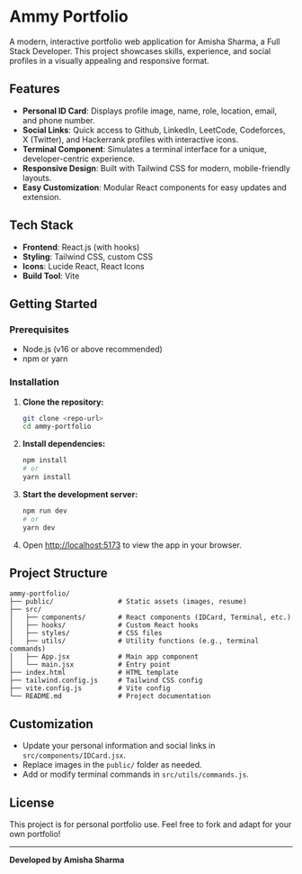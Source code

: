 # Ammy Portfolio

A modern, interactive portfolio web application for Amisha Sharma, a Full Stack Developer. This project showcases skills, experience, and social profiles in a visually appealing and responsive format.

## Features

- **Personal ID Card**: Displays profile image, name, role, location, email, and phone number.
- **Social Links**: Quick access to Github, LinkedIn, LeetCode, Codeforces, X (Twitter), and Hackerrank profiles with interactive icons.
- **Terminal Component**: Simulates a terminal interface for a unique, developer-centric experience.
- **Responsive Design**: Built with Tailwind CSS for modern, mobile-friendly layouts.
- **Easy Customization**: Modular React components for easy updates and extension.

## Tech Stack

- **Frontend**: React.js (with hooks)
- **Styling**: Tailwind CSS, custom CSS
- **Icons**: Lucide React, React Icons
- **Build Tool**: Vite

## Getting Started

### Prerequisites
- Node.js (v16 or above recommended)
- npm or yarn

### Installation

1. **Clone the repository:**
   ```bash
   git clone <repo-url>
   cd ammy-portfolio
   ```
2. **Install dependencies:**
   ```bash
   npm install
   # or
   yarn install
   ```
3. **Start the development server:**
   ```bash
   npm run dev
   # or
   yarn dev
   ```
4. Open [http://localhost:5173](http://localhost:5173) to view the app in your browser.

## Project Structure

```
ammy-portfolio/
├── public/                # Static assets (images, resume)
├── src/
│   ├── components/        # React components (IDCard, Terminal, etc.)
│   ├── hooks/             # Custom React hooks
│   ├── styles/            # CSS files
│   ├── utils/             # Utility functions (e.g., terminal commands)
│   ├── App.jsx            # Main app component
│   └── main.jsx           # Entry point
├── index.html             # HTML template
├── tailwind.config.js     # Tailwind CSS config
├── vite.config.js         # Vite config
└── README.md              # Project documentation
```

## Customization
- Update your personal information and social links in `src/components/IDCard.jsx`.
- Replace images in the `public/` folder as needed.
- Add or modify terminal commands in `src/utils/commands.js`.

## License

This project is for personal portfolio use. Feel free to fork and adapt for your own portfolio!

---

**Developed by Amisha Sharma** 